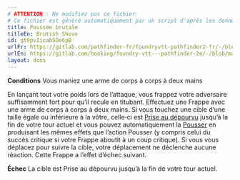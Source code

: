 ```yaml
---
# ATTENTION : Ne modifiez pas ce fichier
# Ce fichier est généré automatiquement par un script d'après les données du module Foundry VTT officiel et de sa traduction
title: Poussée brutale
titleEn: Brutish Shove
id: gt9pvIicabSOe6pB
urlFr: https://gitlab.com/pathfinder-fr/foundryvtt-pathfinder2-fr/-/blob/master/data/feats/gt9pvIicabSOe6pB.htm
urlEn: https://gitlab.com/hooking/foundry-vtt---pathfinder-2e/-/blob/master/packs/data/feats.db/brutish-shove.json
layout: dons
---
```

**Conditions** Vous maniez une arme de corps à corps à deux mains

En lançant tout votre poids lors de l’attaque, vous frappez votre adversaire suffisamment fort pour qu’il recule en titubant. Effectuez une Frappe avec une arme de corps à corps à deux mains. Si vous touchez une cible d’une taille égale ou inférieure à la vôtre, celle‑ci est [Prise au dépourvu](../conditions/pris-au-dépourvu.html) jusqu’à la fin de votre tour actuel et vous pouvez automatiquement la [Pousser](../actions/pousser.html) en produisant les mêmes effets que l’action Pousser (y compris celui du succès critique si votre Frappe aboutit à un coup critique). Si vous vous déplacez pour suivre la cible, votre déplacement ne déclenche aucune réaction. Cette Frappe a l’effet d’échec suivant.

**Échec** La cible est Prise au dépourvu jusqu’à la fin de votre tour actuel.
